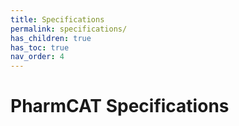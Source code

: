 ```yaml
---
title: Specifications
permalink: specifications/
has_children: true
has_toc: true
nav_order: 4
---
```

# PharmCAT Specifications